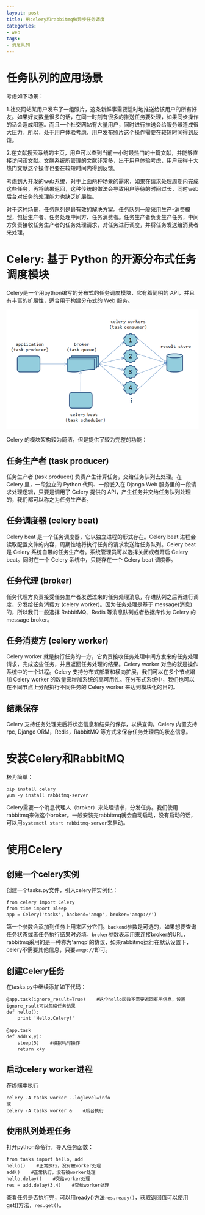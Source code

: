 ```yaml
---
layout: post
title: 用celery和rabbitmq做异步任务调度
categories:
- web
tags:
- 消息队列
---
```


# 任务队列的应用场景

考虑如下场景：

1.社交网站某用户发布了一组照片，这条新鲜事需要适时地推送给该用户的所有好友。如果好友数量很多的话，在同一时刻有很多的推送任务要处理，如果同步操作的话会造成阻塞。而且一个社交网站有大量用户，同时进行推送会给服务器造成很大压力。所以，处于用户体验考虑，用户发布照片这个操作需要在较短时间得到反馈。

2.在文献搜索系统的主页，用户可以查到当前一小时最热门的十篇文献，并能够直接访问该文献。文献系统所管理的文献非常多，出于用户体验考虑，用户获得十大热门文献这个操作也要在较短时间内得到反馈。

考虑到大并发的web系统，对于上面两种场景的需求，如果在请求处理周期内完成这些任务，再将结果返回，这种传统的做法会导致用户等待的时间过长，同时web后台对任务的处理能力也缺乏扩展性。

对于这种场景，任务队列是最有效的解决方案。任务队列一般采用生产-消费模型，包括生产者、任务处理中间方、任务消费者。任务生产者负责生产任务，中间方负责接收任务生产者的任务处理请求，对任务进行调度，并将任务发送给消费者来处理。

# Celery: 基于 Python 的开源分布式任务调度模块

Celery是一个用python编写的分布式的任务调度模块，它有着简明的 API，并且有丰富的扩展性，适合用于构建分布式的 Web 服务。

![celery模块架构](/img/celery.png)

Celery 的模块架构较为简洁，但是提供了较为完整的功能：

## 任务生产者 (task producer)

任务生产者 (task producer) 负责产生计算任务，交给任务队列去处理。在 Celery 里，一段独立的 Python 代码、一段嵌入在 Django Web 服务里的一段请求处理逻辑，只要是调用了 Celery 提供的 API，产生任务并交给任务队列处理的，我们都可以称之为任务生产者。

## 任务调度器 (celery beat)

Celery beat 是一个任务调度器，它以独立进程的形式存在。Celery beat 进程会读取配置文件的内容，周期性地将执行任务的请求发送给任务队列。Celery beat 是 Celery 系统自带的任务生产者。系统管理员可以选择关闭或者开启 Celery beat。同时在一个 Celery 系统中，只能存在一个 Celery beat 调度器。

## 任务代理 (broker)

任务代理方负责接受任务生产者发送过来的任务处理消息，存进队列之后再进行调度，分发给任务消费方 (celery worker)。因为任务处理是基于 message(消息) 的，所以我们一般选择 RabbitMQ、Redis 等消息队列或者数据库作为 Celery 的 message broker。

## 任务消费方 (celery worker)

Celery worker 就是执行任务的一方，它负责接收任务处理中间方发来的任务处理请求，完成这些任务，并且返回任务处理的结果。Celery worker 对应的就是操作系统中的一个进程。Celery 支持分布式部署和横向扩展，我们可以在多个节点增加 Celery worker 的数量来增加系统的高可用性。在分布式系统中，我们也可以在不同节点上分配执行不同任务的 Celery worker 来达到模块化的目的。

## 结果保存

Celery 支持任务处理完后将状态信息和结果的保存，以供查询。Celery 内置支持 rpc, Django ORM，Redis，RabbitMQ 等方式来保存任务处理后的状态信息。

# 安装Celery和RabbitMQ

极为简单：

```
pip install celery
yum -y install rabbitmq-server
```

Celery需要一个消息代理人（broker）来处理请求，分发任务。我们使用rabbitmq来做这个broker。一般安装完rabbitmq就会自动启动，没有启动的话，可以用`systemctl start rabbitmq-server`来启动。

# 使用Celery

## 创建一个celery实例

创建一个tasks.py文件，引入celery并实例化：

```
from celery import Celery
from time import sleep
app = Celery('tasks', backend='amqp', broker='amqp://')
```

第一个参数会添加到任务上用来区分它们。`backend`参数是可选的，如果想要查询任务状态或者任务执行结果时必填。`broker`参数表示用来连接broker的URL，rabbitmq采用的是一种称为'amqp'的协议，如果rabbitmq运行在默认设置下，celery不需要其他信息，只要`amqp://`即可。

## 创建Celery任务

在tasks.py中继续添加如下代码：

```
@app.task(ignore_result=True)    #这个hello函数不需要返回有用信息，设置ignore_rsult可以忽略任务结果
def hello():
    print 'Hello,Celery!'

@app.task
def add(x,y):
    sleep(5)    #模拟耗时操作
    return x+y
```

## 启动celery worker进程

在终端中执行

```
celery -A tasks worker --loglevel=info
或
celery -A tasks worker &    #后台执行
```

## 使用队列处理任务

打开python命令行，导入任务函数：

```
from tasks import hello, add
hello()    #正常执行，没有被worker处理
add()    #正常执行，没有被worker处理
hello.delay()    #交给worker处理
res = add.delay(3,4)    #交给worker处理
```

查看任务是否执行完，可以用ready()方法`res.ready()`，获取返回值可以使用get()方法，`res.get()`。


